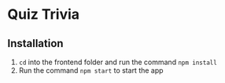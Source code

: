 # Quiz Trivia

## Installation

1. `cd` into the frontend folder and run the command `npm install`
2. Run the command `npm start` to start the app
